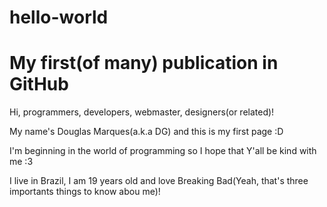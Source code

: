 # hello-world
My first(of many) publication in GitHub
=========================================

Hi, programmers, developers, webmaster, designers(or related)!

  My name's Douglas Marques(a.k.a DG) and this is my first page :D
  
  I'm beginning in the world of programming so I hope that Y'all be kind with me :3
  
  I live in Brazil, I am 19 years old and love Breaking Bad(Yeah, that's three importants things to know abou me)!
